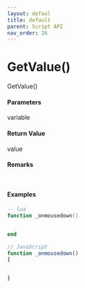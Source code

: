 ```yaml
---
layout: defaul
title: default
parent: Script API
nav_order: 26
---
```

# GetValue\(\)

GetValue\(\)

#### Parameters

variable



#### Return Value

value


#### Remarks


```lua

```

```js

```

#### 

#### Examples



```lua
-- lua
function _onmousedown()


end
```

```js
// JavaScript
function _onmousedown()
{	


}
```



